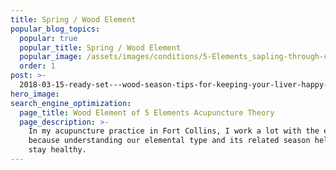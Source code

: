 ```yaml
---
title: Spring / Wood Element
popular_blog_topics:
  popular: true
  popular_title: Spring / Wood Element
  popular_image: /assets/images/conditions/5-Elements_sapling-through-cement.jpg
  order: 1
post: >-
  2018-03-15-ready-set---wood-season-tips-for-keeping-your-liver-happy-this-spring
hero_image:
search_engine_optimization:
  page_title: Wood Element of 5 Elements Acupuncture Theory
  page_description: >-
    In my acupuncture practice in Fort Collins, I work a lot with the elements
    because understanding our elemental type and its related season helps us
    stay healthy.
---
```


